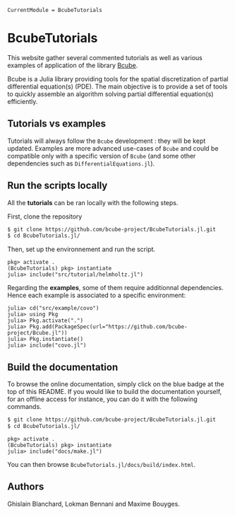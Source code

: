 ```@meta
CurrentModule = BcubeTutorials
```

# BcubeTutorials

This website gather several commented tutorials as well as various examples of application of the library [Bcube](https://github.com/bcube-project/Bcube.jl).

Bcube is a Julia library providing tools for the spatial discretization of partial differential equation(s) (PDE). The main objective is to provide a set of tools to quickly assemble an algorithm solving partial differential equation(s) efficiently.

## Tutorials vs examples

Tutorials will always follow the `Bcube` development : they will be kept updated. Examples are more advanced use-cases of `Bcube` and could be compatible only with a specific version of `Bcube` (and some other dependencies such as `DifferentialEquations.jl`).

## Run the scripts locally

All the **tutorials** can be ran locally with the following steps.

First, clone the repository

```bash
$ git clone https://github.com/bcube-project/BcubeTutorials.jl.git
$ cd BcubeTutorials.jl/
```

Then, set up the environnement and run the script.

```julia-repl
pkg> activate .
(BcubeTutorials) pkg> instantiate
julia> include("src/tutorial/helmholtz.jl")
```

Regarding the **examples**, some of them require additionnal dependencies. Hence each example is associated to a specific environment:

```julia-repl
julia> cd("src/example/covo")
julia> using Pkg
julia> Pkg.activate(".")
julia> Pkg.add(PackageSpec(url="https://github.com/bcube-project/Bcube.jl"))
julia> Pkg.instantiate()
julia> include("covo.jl")
```

## Build the documentation

To browse the online documentation, simply click on the blue badge at the top of this README. If you would like to build the documentation yourself, for an offline access for instance, you can do it with the following commands.

```bash
$ git clone https://github.com/bcube-project/BcubeTutorials.jl.git
$ cd BcubeTutorials.jl/
```

```julia-repl
pkg> activate .
(BcubeTutorials) pkg> instantiate
julia> include("docs/make.jl")
```

You can then browse `BcubeTutorials.jl/docs/build/index.html`.

## Authors

Ghislain Blanchard, Lokman Bennani and Maxime Bouyges.
